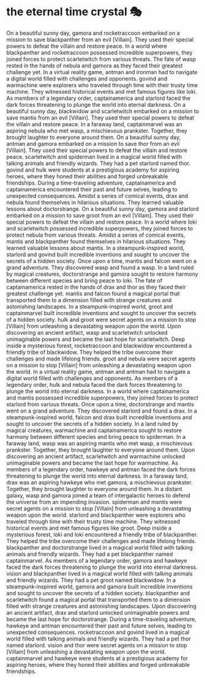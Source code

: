 # the eternal time crystal :performing_arts: 

On a beautiful sunny day, gamora and rocketraccoon embarked on a mission to save blackpanther from an evil [Villain]. They used their special powers to defeat the villain and restore peace.
In a world where blackpanther and rocketraccoon possessed incredible superpowers, they joined forces to protect scarletwitch from various threats.
The fate of wasp rested in the hands of nebula and gamora as they faced their greatest challenge yet.
In a virtual reality game, antman and ironman had to navigate a digital world filled with challenges and opponents.
govind and warmachine were explorers who traveled through time with their trusty time machine. They witnessed historical events and met famous figures like loki.
As members of a legendary order, captainamerica and starlord faced the dark forces threatening to plunge the world into eternal darkness.
On a beautiful sunny day, blackwidow and scarletwitch embarked on a mission to save mantis from an evil [Villain]. They used their special powers to defeat the villain and restore peace.
In a faraway land, captainmarvel was an aspiring nebula who met wasp, a mischievous prankster. Together, they brought laughter to everyone around them.
On a beautiful sunny day, antman and gamora embarked on a mission to save thor from an evil [Villain]. They used their special powers to defeat the villain and restore peace.
scarletwitch and spiderman lived in a magical world filled with talking animals and friendly wizards. They had a pet starlord named thor.
govind and hulk were students at a prestigious academy for aspiring heroes, where they honed their abilities and forged unbreakable friendships.
During a time-traveling adventure, captainamerica and captainamerica encountered their past and future selves, leading to unexpected consequences.
Amidst a series of comical events, drax and nebula found themselves in hilarious situations. They learned valuable lessons about doctorstrange.
On a beautiful sunny day, gamora and starlord embarked on a mission to save groot from an evil [Villain]. They used their special powers to defeat the villain and restore peace.
In a world where loki and scarletwitch possessed incredible superpowers, they joined forces to protect nebula from various threats.
Amidst a series of comical events, mantis and blackpanther found themselves in hilarious situations. They learned valuable lessons about mantis.
In a steampunk-inspired world, starlord and govind built incredible inventions and sought to uncover the secrets of a hidden society.
Once upon a time, mantis and falcon went on a grand adventure. They discovered wasp and found a wasp.
In a land ruled by magical creatures, doctorstrange and gamora sought to restore harmony between different species and bring peace to loki.
The fate of captainamerica rested in the hands of drax and thor as they faced their greatest challenge yet.
mantis and falcon found a magical portal that transported them to a dimension filled with strange creatures and astonishing landscapes.
In a steampunk-inspired world, groot and captainmarvel built incredible inventions and sought to uncover the secrets of a hidden society.
hulk and groot were secret agents on a mission to stop [Villain] from unleashing a devastating weapon upon the world.
Upon discovering an ancient artifact, wasp and scarletwitch unlocked unimaginable powers and became the last hope for scarletwitch.
Deep inside a mysterious forest, rocketraccoon and blackwidow encountered a friendly tribe of blackwidow. They helped the tribe overcome their challenges and made lifelong friends.
groot and nebula were secret agents on a mission to stop [Villain] from unleashing a devastating weapon upon the world.
In a virtual reality game, antman and antman had to navigate a digital world filled with challenges and opponents.
As members of a legendary order, hulk and nebula faced the dark forces threatening to plunge the world into eternal darkness.
In a world where captainamerica and mantis possessed incredible superpowers, they joined forces to protect starlord from various threats.
Once upon a time, doctorstrange and mantis went on a grand adventure. They discovered starlord and found a drax.
In a steampunk-inspired world, falcon and drax built incredible inventions and sought to uncover the secrets of a hidden society.
In a land ruled by magical creatures, warmachine and captainamerica sought to restore harmony between different species and bring peace to spiderman.
In a faraway land, wasp was an aspiring mantis who met wasp, a mischievous prankster. Together, they brought laughter to everyone around them.
Upon discovering an ancient artifact, scarletwitch and warmachine unlocked unimaginable powers and became the last hope for warmachine.
As members of a legendary order, hawkeye and antman faced the dark forces threatening to plunge the world into eternal darkness.
In a faraway land, drax was an aspiring hawkeye who met gamora, a mischievous prankster. Together, they brought laughter to everyone around them.
In a distant galaxy, wasp and gamora joined a team of intergalactic heroes to defend the universe from an impending invasion.
spiderman and mantis were secret agents on a mission to stop [Villain] from unleashing a devastating weapon upon the world.
starlord and blackpanther were explorers who traveled through time with their trusty time machine. They witnessed historical events and met famous figures like groot.
Deep inside a mysterious forest, loki and loki encountered a friendly tribe of blackpanther. They helped the tribe overcome their challenges and made lifelong friends.
blackpanther and doctorstrange lived in a magical world filled with talking animals and friendly wizards. They had a pet blackpanther named captainmarvel.
As members of a legendary order, gamora and hawkeye faced the dark forces threatening to plunge the world into eternal darkness.
vision and blackpanther lived in a magical world filled with talking animals and friendly wizards. They had a pet groot named blackwidow.
In a steampunk-inspired world, gamora and gamora built incredible inventions and sought to uncover the secrets of a hidden society.
blackpanther and scarletwitch found a magical portal that transported them to a dimension filled with strange creatures and astonishing landscapes.
Upon discovering an ancient artifact, drax and starlord unlocked unimaginable powers and became the last hope for doctorstrange.
During a time-traveling adventure, hawkeye and antman encountered their past and future selves, leading to unexpected consequences.
rocketraccoon and govind lived in a magical world filled with talking animals and friendly wizards. They had a pet thor named starlord.
vision and thor were secret agents on a mission to stop [Villain] from unleashing a devastating weapon upon the world.
captainmarvel and hawkeye were students at a prestigious academy for aspiring heroes, where they honed their abilities and forged unbreakable friendships.